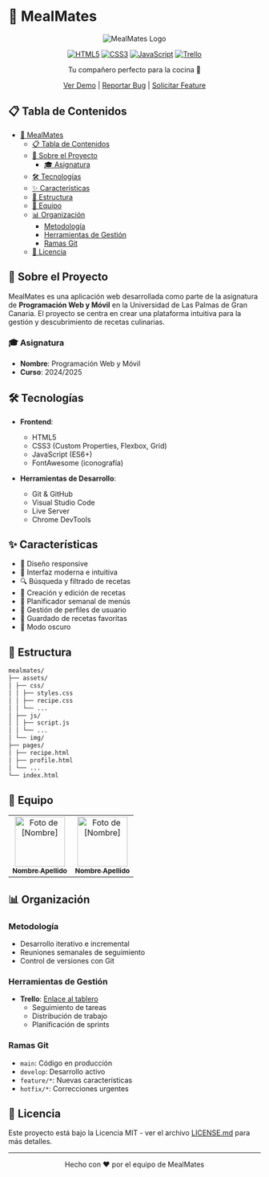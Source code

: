 # 🍳 MealMates

<div align="center">

![MealMates Logo](https://via.placeholder.com/800x200?text=MealMates)

[![HTML5](https://img.shields.io/badge/HTML5-E34F26?style=for-the-badge&logo=html5&logoColor=white)](https://developer.mozilla.org/es/docs/Web/HTML)
[![CSS3](https://img.shields.io/badge/CSS3-1572B6?style=for-the-badge&logo=css3&logoColor=white)](https://developer.mozilla.org/es/docs/Web/CSS)
[![JavaScript](https://img.shields.io/badge/JavaScript-F7DF1E?style=for-the-badge&logo=javascript&logoColor=black)](https://developer.mozilla.org/es/docs/Web/JavaScript)
[![Trello](https://img.shields.io/badge/Trello-0052CC?style=for-the-badge&logo=trello&logoColor=white)](https://trello.com/b/your-board)

Tu compañero perfecto para la cocina 🥘

[Ver Demo](https://your-demo-link.com) | [Reportar Bug](https://github.com/your-repo/issues) | [Solicitar Feature](https://github.com/your-repo/issues)

</div>

## 📋 Tabla de Contenidos

- [🍳 MealMates](#-mealmates)
  - [📋 Tabla de Contenidos](#-tabla-de-contenidos)
  - [🎯 Sobre el Proyecto](#-sobre-el-proyecto)
    - [🎓 Asignatura](#-asignatura)
  - [🛠 Tecnologías](#-tecnologías)
  - [✨ Características](#-características)
  - [📁 Estructura](#-estructura)
  - [👥 Equipo](#-equipo)
  - [📊 Organización](#-organización)
    - [Metodología](#metodología)
    - [Herramientas de Gestión](#herramientas-de-gestión)
    - [Ramas Git](#ramas-git)
  - [📝 Licencia](#-licencia)

## 🎯 Sobre el Proyecto

MealMates es una aplicación web desarrollada como parte de la asignatura de **Programación Web y Móvil** en la Universidad de Las Palmas de Gran Canaria. El proyecto se centra en crear una plataforma intuitiva para la gestión y descubrimiento de recetas culinarias.

### 🎓 Asignatura
- **Nombre**: Programación Web y Móvil
- **Curso**: 2024/2025

## 🛠 Tecnologías

- **Frontend**:
  - HTML5
  - CSS3 (Custom Properties, Flexbox, Grid)
  - JavaScript (ES6+)
  - FontAwesome (iconografía)

- **Herramientas de Desarrollo**:
  - Git & GitHub
  - Visual Studio Code
  - Live Server
  - Chrome DevTools

## ✨ Características

- 📱 Diseño responsive
- 🎨 Interfaz moderna e intuitiva
- 🔍 Búsqueda y filtrado de recetas
- 📝 Creación y edición de recetas
- 📅 Planificador semanal de menús
- 👤 Gestión de perfiles de usuario
- 💾 Guardado de recetas favoritas
- 🌙 Modo oscuro

## 📁 Estructura

```bash
mealmates/
├── assets/
│ ├── css/
│ │ ├── styles.css
│ │ ├── recipe.css
│ │ └── ...
│ ├── js/
│ │ ├── script.js
│ │ └── ...
│ └── img/
├── pages/
│ ├── recipe.html
│ ├── profile.html
│ └── ...
└── index.html
```


## 👥 Equipo

<table>
  <tr>
    <td align="center">
      <a href="https://github.com/student1">
        <img src="https://via.placeholder.com/100" width="100px;" alt="Foto de [Nombre]"/><br>
        <sub><b>Nombre Apellido</b></sub>
      </a>
    </td>
    <td align="center">
      <a href="https://github.com/student2">
        <img src="https://via.placeholder.com/100" width="100px;" alt="Foto de [Nombre]"/><br>
        <sub><b>Nombre Apellido</b></sub>
      </a>
    </td>
  </tr>
</table>

## 📊 Organización

### Metodología
- Desarrollo iterativo e incremental
- Reuniones semanales de seguimiento
- Control de versiones con Git

### Herramientas de Gestión
- **Trello**: [Enlace al tablero](https://trello.com/b/your-board)
  - Seguimiento de tareas
  - Distribución de trabajo
  - Planificación de sprints

### Ramas Git
- `main`: Código en producción
- `develop`: Desarrollo activo
- `feature/*`: Nuevas características
- `hotfix/*`: Correcciones urgentes

## 📝 Licencia

Este proyecto está bajo la Licencia MIT - ver el archivo [LICENSE.md](LICENSE.md) para más detalles.

---

<div align="center">
Hecho con ❤️ por el equipo de MealMates
</div>
